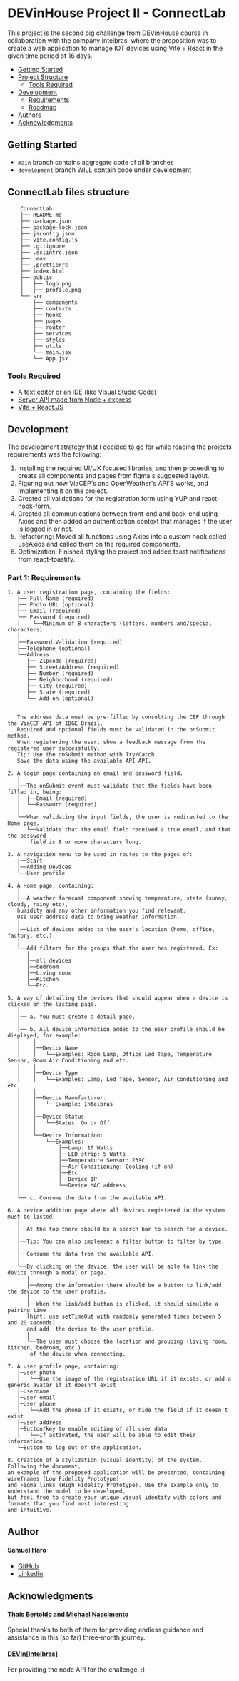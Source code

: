 <!-- prettier-ignore -->
# DEVinHouse Project II - ConnectLab

This project is the second big challenge from DEVinHouse course in collaboration with the company Intelbras, where the proposition was to create a web application to manage IOT devices using Vite + React in the given time period of 16 days.

<!-- ![Current Version](https://img.shields.io/badge/version-v0.1-blue)
![GitHub contributors](https://img.shields.io/github/contributors/samuelharo97/DEVinHouse-Projeto-II)
![GitHub stars](https://img.shields.io/github/stars/samuelharo97/DEVinHouse-Projeto-II)
![GitHub forks](https://img.shields.io/github/samuelharo97/DEVinHouse-Projeto-II)
 -->

- [Getting Started](#getting-started)
- [Project Structure](#project-structure)
  - [Tools Required](#tools-required)
- [Development](#development)
  - [Requirements](#requirements)
  - [Roadmap](#Roadmap)
- [Authors](#authors)
- [Acknowledgments](#acknowledgments)

## Getting Started

- `main` branch contains aggregate code of all branches
- `development` branch WILL contain code under development

## ConnectLab files structure

```
	ConnectLab
	├── README.md
	├── package.json
	├── package-lock.json
	├── jsconfig.json
	├── vite.config.js
	├── .gitignore
	├── .eslintrc.json
	├── .env
	├── .prettierrc
	├── index.html
	├── public
	│   ├── logo.png
	│   ├── profile.png
	└── src
		├── components
		├── contexts
		├── hooks
		├── pages
		├── router
		├── services
		├── styles
		├── utils
		└── main.jsx
		└── App.jsx
```

### Tools Required

- A text editor or an IDE (like Visual Studio Code)
- [Server API made from Node + express](https://github.com/DEVin-Intelbras/connect-lab-server-node)
- [Vite + React.JS](https://vitejs.dev/)

## Development

The development strategy that I decided to go for while reading the projects requirements was the following:

1. Installing the required UI/UX focused libraries, and then proceeding to create all components and pages from figma's suggested layout.
2. Figuring out how ViaCEP's and OpenWeather's API'S works, and implementing it on the project.
3. Created all validations for the registration form using YUP and react-hook-form.
4. Created all communications between front-end and back-end using Axios and then added an authentication context that manages if the user is logged in or not.
5. Refactoring: Moved all functions using Axios into a custom hook called useAxios and called them on the required components.
6. Optimization: Finished styling the project and added toast notifications from react-toastify.

### Part 1: Requirements

<!-- prettier-ignore -->
```
1. A user registration page, containing the fields:
   ├── Full Name (required)
   ├── Photo URL (optional)
   ├── Email (required)
   └── Password (required)
   │    └──Minimum of 8 characters (letters, numbers and/special characters)
   │ 
   ├──Password Validation (required)
   ├──Telephone (optional)
   └──Address
      ├── Zipcode (required)
      ├── Street/Address (required)
      ├── Number (required)
      ├── Neighborhood (required)
      ├── City (required)
      ├── State (required)
      └── Add-on (optional)


   The address data must be pre-filled by consulting the CEP through the ViaCEP API of IBGE Brazil.
   Required and optional fields must be validated in the onSubmit method.
   When registering the user, show a feedback message from the registered user successfully. 
   Tip: Use the onSubmit method with Try/Catch.
   Save the data using the available API API.

2. A login page containing an email and password field.
   │
   │──The onSubmit event must validate that the fields have been filled in, being:
   │  ├──Email (required)
   │  └──Password (required)
   │
   └──When validating the input fields, the user is redirected to the Home page.
      └──Validate that the email field received a true email, and that the password
       field is 8 or more characters long.

3. A navigation menu to be used in routes to the pages of:
   │──Start
   │──Adding Devices
   └──User profile

4. A Home page, containing:
   │
   │──A weather forecast component showing temperature, state (sunny, cloudy, rainy etc), 
   humidity and any other information you find relevant. 
   Use user address data to bring weather information.
   │
   │──List of devices added to the user's location (home, office, factory, etc.).
   │
   └──Add filters for the groups that the user has registered. Ex:
      │
      │──all devices
      │──bedroom
      │──Living room
      │──Kitchen
      └──Etc.

5. A way of detailing the devices that should appear when a device is clicked on the listing page.
   │
   │── a. You must create a detail page.
   │
   │── b. All device information added to the user profile should be displayed, for example:
   │    │
   │    │──Device Name
   │    │   └──Examples: Room Lamp, Office Led Tape, Temperature Sensor, Room Air Conditioning and etc.
   │    │  
   │    │──Device Type
   │    │   └──Examples: Lamp, Led Tape, Sensor, Air Conditioning and etc.
   │    │
   │    │──Device Manufacturer:
   │    │   └──Example: Intelbras
   │    │
   │    │──Device Status
   │    │   └──States: On or Off
   │    │
   │    └──Device Information:
   │        └──Examples:
   │            │──Lamp: 10 Watts
   │            │──LED strip: 5 Watts
   │            │──Temperature Sensor: 23ºC
   │            │──Air Conditioning: Cooling (if on)
   │            │──Etc
   │            │──Device IP
   │            └──Device MAC address
   │    
   └── c. Consume the data from the available API.

6. A device addition page where all devices registered in the system must be listed.
   │
   │──At the top there should be a search bar to search for a device.
   │
   │──Tip: You can also implement a filter button to filter by type.
   │
   │──Consume the data from the available API.
   │
   └──By clicking on the device, the user will be able to link the device through a modal or page.
      │
      │──Among the information there should be a button to link/add the device to the user profile.
      │
      │──When the link/add button is clicked, it should simulate a pairing time 
      (hint: use setTimeOut with randomly generated times between 5 and 20 seconds) 
      and add  the device to the user profile.
      │
      └──The user must choose the location and grouping (living room, kitchen, bedroom, etc.)
       of the device when connecting.

7. A user profile page, containing:
   │─User photo
   │   └──Use the image of the registration URL if it exists, or add a generic avatar if it doesn't exist
   │─Username
   │─User email
   │─User phone
   │   └──Add the phone if it exists, or hide the field if it doesn't exist
   │─user address
   │─Button/key to enable editing of all user data
   │   └──If activated, the user will be able to edit their information.
   └─Button to log out of the application.

8. Creation of a stylization (visual identity) of the system. Following the document, 
an example of the proposed application will be presented, containing wireframes (Low Fidelity Prototype)
and Figma links (High Fidelity Prototype). Use the example only to understand the model to be developed, 
but feel free to create your unique visual identity with colors and formats that you find most interesting 
and intuitive.
```

## Author

#### Samuel Haro

- [GitHub](https://github.com/samuelharo97)
- [LinkedIn](https://www.linkedin.com/in/samuel-haro-b14551236/)

## Acknowledgments

#### [Thaís Bertoldo](https://github.com/thaiscristinabertoldo) and [Michael Nascimento](https://github.com/mikansc)

Special thanks to both of them for providing endless guidance and assistance in this (so far) three-month journey.

#### [DEVin[Intelbras]](https://github.com/DEVin-Intelbras)

For providing the node API for the challenge. :)
